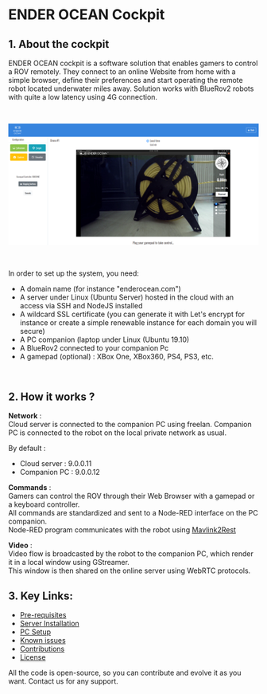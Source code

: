 # ENDER OCEAN Cockpit


## 1. About the cockpit 

ENDER OCEAN cockpit is a software solution that enables gamers to control a ROV remotely. They connect to an online Website from home with a simple browser, define their preferences and start operating the remote robot located underwater miles away.  Solution works with BlueRov2 robots with quite a low latency using 4G connection.

<br>

![ENDER OCEAN Cockpit User Interface](https://github.com/enderocean/cockpit/raw/main/img/snapshot_ui.png "ENDER OCEAN Cockpit User Interface")

<br>

In order to set up the system, you need:
- A domain name (for instance "enderocean.com")
- A server under Linux (Ubuntu Server) hosted in the cloud with an access via SSH and NodeJS installed
- A wildcard SSL certificate (you can generate it with Let's encrypt for instance or create a simple renewable instance for each domain you will secure)
- A PC companion (laptop under Linux (Ubuntu 19.10)
- A BlueRov2 connected to your companion Pc
- A gamepad (optional) : XBox One, XBox360, PS4, PS3, etc.

<br>

## 2. How it works ?

**Network** :  
Cloud server is connected to the companion PC using freelan. Companion PC is connected to the robot on the local private network as usual.

By default :  
* Cloud server : 9.0.0.11  
* Companion PC : 9.0.0.12


**Commands** :  
Gamers can control the ROV through their Web Browser with a gamepad or a keyboard controller.  
All commands are standardized and sent to a Node-RED interface on the PC companion.   
Node-RED program communicates with the robot using [Mavlink2Rest](https://github.com/patrickelectric/mavlink2rest)


**Video** :  
Video flow is broadcasted by the robot to the companion PC, which render it in a local window using GStreamer.  
This window is then shared on the online server using WebRTC protocols.


## 3. Key Links:

* [Pre-requisites](https://github.com/enderocean/cockpit/blob/main/documentation/prerequisites.md)
* [Server Installation](https://github.com/enderocean/cockpit/blob/main/documentation/server_install.md)
* [PC Setup](https://github.com/enderocean/cockpit/blob/main/documentation/pc_setup.md)
* [Known issues](https://github.com/enderocean/cockpit/blob/main/documentation/known_issues.md)
* [Contributions](https://github.com/enderocean/cockpit/blob/main/contributions.md)
* [License](https://github.com/enderocean/cockpit/blob/main/LICENSE)

All the code is open-source, so you can contribute and evolve it as you want. Contact us for any support.